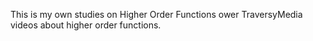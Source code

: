 This is my own studies on Higher Order Functions ower TraversyMedia videos about higher order functions.